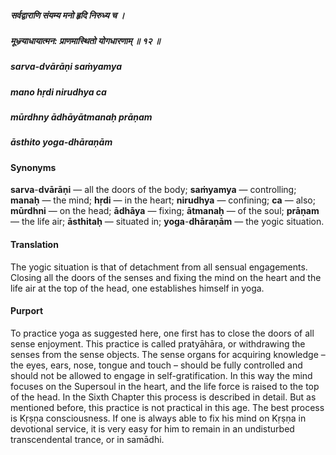 ##### सर्वद्वाराणि संयम्य मनो हृदि निरुध्य च ।
##### मूध्न्र्याधायात्मन: प्राणमास्थितो योगधारणाम् ॥ १२ ॥

##### sarva-dvārāṇi saṁyamya
##### mano hṛdi nirudhya ca
##### mūrdhny ādhāyātmanaḥ prāṇam
##### āsthito yoga-dhāraṇām

#### Synonyms

**sarva**-**dvārāṇi** — all the doors of the body; **saṁyamya** — controlling; **manaḥ** — the mind; **hṛdi** — in the heart; **nirudhya** — confining; **ca** — also; **mūrdhni** — on the head; **ādhāya** — fixing; **ātmanaḥ** — of the soul; **prāṇam** — the life air; **āsthitaḥ** — situated in; **yoga**-**dhāraṇām** — the yogic situation.

#### Translation

The yogic situation is that of detachment from all sensual engagements. Closing all the doors of the senses and fixing the mind on the heart and the life air at the top of the head, one establishes himself in yoga.

#### Purport

To practice yoga as suggested here, one first has to close the doors of all sense enjoyment. This practice is called pratyāhāra, or withdrawing the senses from the sense objects. The sense organs for acquiring knowledge – the eyes, ears, nose, tongue and touch – should be fully controlled and should not be allowed to engage in self-gratification. In this way the mind focuses on the Supersoul in the heart, and the life force is raised to the top of the head. In the Sixth Chapter this process is described in detail. But as mentioned before, this practice is not practical in this age. The best process is Kṛṣṇa consciousness. If one is always able to fix his mind on Kṛṣṇa in devotional service, it is very easy for him to remain in an undisturbed transcendental trance, or in samādhi.